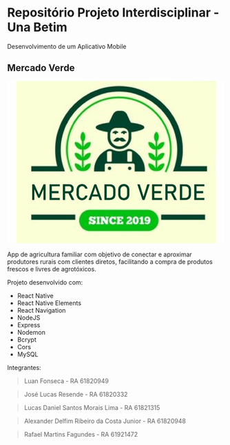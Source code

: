 # Repositório Projeto Interdisciplinar - Una Betim

Desenvolvimento de um Aplicativo Mobile

## Mercado Verde

![Logotipo do aplicativo](https://github.com/luanfonsecap/pi-2019-2/blob/master/App/MercadoVerde/src/img/logo.png?raw=true)

App de agricultura familiar com objetivo de conectar e aproximar produtores   rurais com clientes diretos, facilitando a compra de produtos frescos e livres de agrotóxicos.

Projeto desenvolvido com:
 - React Native
 - React Native Elements
 - React Navigation
 - NodeJS
 - Express
 - Nodemon
 - Bcrypt
 - Cors
 - MySQL

Integrantes: 
> Luan Fonseca - RA 61820949

> José Lucas Resende - RA 61820332

> Lucas Daniel Santos Morais Lima - RA 61821315

> Alexander Delfim Ribeiro da Costa Junior - RA 61820948

> Rafael Martins Fagundes - RA 61921472
